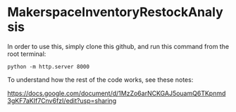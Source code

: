 # MakerspaceInventoryRestockAnalysis

In order to use this, simply clone this github, and run this command from the root terminal: 

```
python -m http.server 8000
```

To understand how the rest of the code works, see these notes: 

https://docs.google.com/document/d/1MzZo6arNCKGAJ5ouamQ6TKpnmd3gKF7aKIf7Cnv6fzI/edit?usp=sharing

